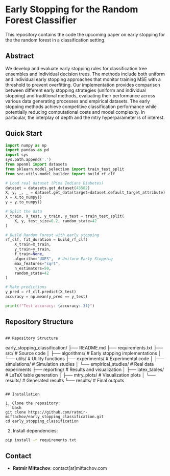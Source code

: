 # Early Stopping for the Random Forest Classifier

This repository contains the code the upcoming paper on early stopping for the the random forest in a classification setting.


## Abstract

We develop and evaluate early stopping rules for classification tree ensembles and individual decision trees. The methods include both uniform and individual early stopping approaches that monitor training MSE with a threshold to prevent overfitting. Our implementation provides comparison between different early stopping strategies (uniform and individual stopping) and traditional methods, evaluating their performance across various data generating processes and empirical datasets. The early stopping methods achieve competitive classification performance while potentially reducing computational costs and model complexity. In particular, the interplay of depth and the mtry hyperparameter is of interest.

## Quick Start

```python
import numpy as np
import pandas as pd
import sys
sys.path.append('.')
from openml import datasets
from sklearn.model_selection import train_test_split
from src.utils.model_builder import build_rf_clf

# Load real dataset (Pima Indians Diabetes)
dataset = datasets.get_dataset(43582)
X, y, _, _ = dataset.get_data(target=dataset.default_target_attribute)
X = X.to_numpy()
y = y.to_numpy()

# Split the data
X_train, X_test, y_train, y_test = train_test_split(
    X, y, test_size=0.2, random_state=42
)

# Build Random Forest with early stopping
rf_clf, fit_duration = build_rf_clf(
    X_train=X_train,
    y_train=y_train,
    f_train=None,  
    algorithm="UGES",  # Uniform Early Stopping
    max_features="sqrt",
    n_estimators=50,
    random_state=42
)

# Make predictions
y_pred = rf_clf.predict(X_test)
accuracy = np.mean(y_pred == y_test)

print(f"Test accuracy: {accuracy:.3f}")

```

## Repository Structure

```

## Repository Structure

```
early_stopping_classification/
├── README.md
├── requirements.txt
├── src/                         # Source code
│   ├── algorithms/              # Early stopping implementations
│   └── utils/                   # Utility functions
├── experiments/                 # Experimental code
│   ├── simulations/             # Simulation studies
│   └── empirical_studies/       # Real data experiments
├── reporting/                   # Results and visualization
│   ├── latex_tables/            # LaTeX table generation
│   ├── mtry_plots/              # Visualization plots
│   └── results/                 # Generated results
└── results/                     # Final outputs
```

## Installation

1. Clone the repository:
```bash
git clone https://github.com/ratmir-miftachov/early_stopping_classification.git
cd early_stopping_classification
```

2. Install dependencies:
```bash
pip install -r requirements.txt
```


## Contact

* **Ratmir Miftachov**: contact[at]miftachov.com
